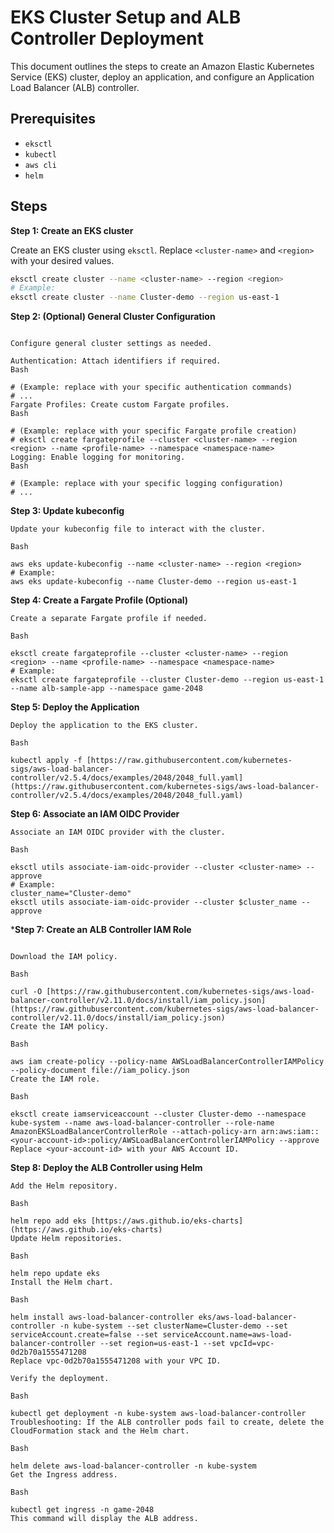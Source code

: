 # EKS Cluster Setup and ALB Controller Deployment

This document outlines the steps to create an Amazon Elastic Kubernetes Service (EKS) cluster, deploy an application, and configure an Application Load Balancer (ALB) controller.

## Prerequisites

* `eksctl`
* `kubectl`
* `aws cli`
* `helm`

## Steps

**Step 1: Create an EKS cluster**

Create an EKS cluster using `eksctl`. Replace `<cluster-name>` and `<region>` with your desired values.

```bash
eksctl create cluster --name <cluster-name> --region <region>
# Example:
eksctl create cluster --name Cluster-demo --region us-east-1
```
**Step 2: (Optional) General Cluster Configuration**
```

Configure general cluster settings as needed.

Authentication: Attach identifiers if required.
Bash

# (Example: replace with your specific authentication commands)
# ...
Fargate Profiles: Create custom Fargate profiles.
Bash

# (Example: replace with your specific Fargate profile creation)
# eksctl create fargateprofile --cluster <cluster-name> --region <region> --name <profile-name> --namespace <namespace-name>
Logging: Enable logging for monitoring.
Bash

# (Example: replace with your specific logging configuration)
# ...
```

**Step 3: Update kubeconfig**
```
Update your kubeconfig file to interact with the cluster.

Bash

aws eks update-kubeconfig --name <cluster-name> --region <region>
# Example:
aws eks update-kubeconfig --name Cluster-demo --region us-east-1
```
**Step 4: Create a Fargate Profile (Optional)**
```
Create a separate Fargate profile if needed.

Bash

eksctl create fargateprofile --cluster <cluster-name> --region <region> --name <profile-name> --namespace <namespace-name>
# Example:
eksctl create fargateprofile --cluster Cluster-demo --region us-east-1 --name alb-sample-app --namespace game-2048
```
**Step 5: Deploy the Application**
```
Deploy the application to the EKS cluster.

Bash

kubectl apply -f [https://raw.githubusercontent.com/kubernetes-sigs/aws-load-balancer-controller/v2.5.4/docs/examples/2048/2048_full.yaml](https://raw.githubusercontent.com/kubernetes-sigs/aws-load-balancer-controller/v2.5.4/docs/examples/2048/2048_full.yaml)
```
**Step 6: Associate an IAM OIDC Provider**
```
Associate an IAM OIDC provider with the cluster.

Bash

eksctl utils associate-iam-oidc-provider --cluster <cluster-name> --approve
# Example:
cluster_name="Cluster-demo"
eksctl utils associate-iam-oidc-provider --cluster $cluster_name --approve
```
***Step 7: Create an ALB Controller IAM Role**
```

Download the IAM policy.

Bash

curl -O [https://raw.githubusercontent.com/kubernetes-sigs/aws-load-balancer-controller/v2.11.0/docs/install/iam_policy.json](https://raw.githubusercontent.com/kubernetes-sigs/aws-load-balancer-controller/v2.11.0/docs/install/iam_policy.json)
Create the IAM policy.

Bash

aws iam create-policy --policy-name AWSLoadBalancerControllerIAMPolicy --policy-document file://iam_policy.json
Create the IAM role.

Bash

eksctl create iamserviceaccount --cluster Cluster-demo --namespace kube-system --name aws-load-balancer-controller --role-name AmazonEKSLoadBalancerControllerRole --attach-policy-arn arn:aws:iam::<your-account-id>:policy/AWSLoadBalancerControllerIAMPolicy --approve
Replace <your-account-id> with your AWS Account ID.
```

**Step 8: Deploy the ALB Controller using Helm**
```
Add the Helm repository.

Bash

helm repo add eks [https://aws.github.io/eks-charts](https://aws.github.io/eks-charts)
Update Helm repositories.

Bash

helm repo update eks
Install the Helm chart.

Bash

helm install aws-load-balancer-controller eks/aws-load-balancer-controller -n kube-system --set clusterName=Cluster-demo --set serviceAccount.create=false --set serviceAccount.name=aws-load-balancer-controller --set region=us-east-1 --set vpcId=vpc-0d2b70a1555471208
Replace vpc-0d2b70a1555471208 with your VPC ID.

Verify the deployment.

Bash

kubectl get deployment -n kube-system aws-load-balancer-controller
Troubleshooting: If the ALB controller pods fail to create, delete the CloudFormation stack and the Helm chart.

Bash

helm delete aws-load-balancer-controller -n kube-system
Get the Ingress address.

Bash

kubectl get ingress -n game-2048
This command will display the ALB address.
```





